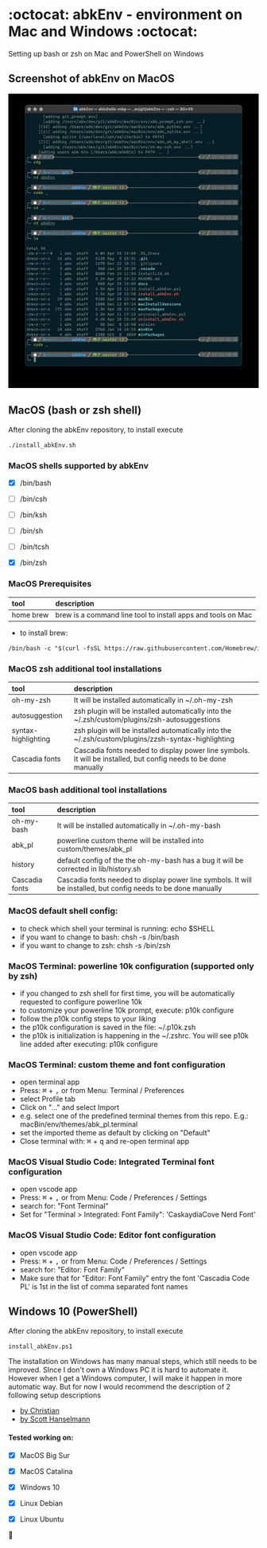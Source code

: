 # :octocat: abkEnv - environment on Mac and Windows :octocat:
Setting up bash or zsh on Mac and PowerShell on Windows


## Screenshot of abkEnv on MacOS
![abkEnv MacOS zsh](docs/abkEnv_MacOS_zsh.jpg?raw=true "abkEnv in terminal")


## MacOS (bash or zsh shell)
After cloning the abkEnv repository, to install execute
```html
./install_abkEnv.sh
```


### MacOS shells supported by abkEnv
- [x] /bin/bash
- [ ] /bin/csh
- [ ] /bin/ksh
- [ ] /bin/sh
- [ ] /bin/tcsh
- [x] /bin/zsh


### MacOS Prerequisites
| tool      | description                                                  |
| :-------- | :----------------------------------------------------------- |
| home brew | brew is a command line tool to install apps and tools on Mac |

- to install brew:
```html
/bin/bash -c "$(curl -fsSL https://raw.githubusercontent.com/Homebrew/install/HEAD/install.sh)"
```


### MacOS zsh additional tool installations
| tool                | description                                                                                                     |
| :------------------ | :-------------------------------------------------------------------------------------------------------------- |
| oh-my-zsh           | It will be installed automatically in ~/.oh-my-zsh                                                              |
| autosuggestion      | zsh plugin will be installed automatically into the ~/.zsh/custom/plugins/zsh-autosuggestions                   |
| syntax-highlighting | zsh plugin will be installed automatically into the ~/.zsh/custom/plugins/zzsh-syntax-highlighting              |
| Cascadia fonts      | Cascadia fonts needed to display power line symbols. It will be installed, but config needs to be done manually |


### MacOS bash additional tool installations
| tool           | description                                                                                                     |
| :------------- | :-------------------------------------------------------------------------------------------------------------- |
| oh-my-bash     | It will be installed automatically in ~/.oh-my-bash                                                             |
| abk_pl         | powerline custom theme will be installed into custom/themes/abk_pl                                              |
| history        | default config of the the oh-my-bash has a bug it will be corrected in lib/history.sh                           |
| Cascadia fonts | Cascadia fonts needed to display power line symbols. It will be installed, but config needs to be done manually |


### MacOS default shell config:
- to check which shell your terminal is running: echo $SHELL
- if you want to change to bash: chsh -s /bin/bash
- if you want to change to zsh: chsh -s /bin/zsh


### MacOS Terminal: powerline 10k configuration (supported only by zsh)
- if you changed to zsh shell for first time, you will be automatically requested to configure powerline 10k
- to customize your powerline 10k prompt, execute: p10k configure
- follow the p10k config steps to your liking
- the p10k configuration is saved in the file: ~/.p10k.zsh
- the p10k is initialization is happening in the ~/.zshrc. You will see p10k line added after executing: p10k configure


### MacOS Terminal: custom theme and font configuration
- open terminal app
- Press: <kbd>&#8984;</kbd> + <kbd>,</kbd> or from Menu: Terminal / Preferences
- select Profile tab
- Click on "..." and select Import
- e.g. select one of the predefined terminal themes from this repo. E.g.: macBin/env/themes/abk_pl.terminal
- set the imported theme as default by clicking on "Default"
- Close terminal with: <kbd>&#8984;</kbd> + <kbd>q</kbd> and re-open terminal app

### MacOS Visual Studio Code: Integrated Terminal font configuration
- open vscode app
- Press: <kbd>&#8984;</kbd> + <kbd>,</kbd> or from Menu: Code / Preferences / Settings
- search for: "Font Terminal"
- Set for "Terminal > Integrated: Font Family": 'CaskaydiaCove Nerd Font'

### MacOS Visual Studio Code: Editor font configuration
- open vscode app
- Press: <kbd>&#8984;</kbd> + <kbd>,</kbd> or from Menu: Code / Preferences / Settings
- search for: "Editor: Font Family"
- Make sure that for "Editor: Font Family" entry the font 'Cascadia Code PL' is 1st in the list of comma separated font names


## Windows 10 (PowerShell)
After cloning the abkEnv repository, to install execute
```html
install_abkEnv.ps1
```

The installation on Windows has many manual steps, which still needs to be improved. SInce I don't own  a Windows PC it is hard to automate it.
However when I get a Windows computer, I will make it happen in more automatic way. But for now I would recommend the description of 2 following setup descriptions
- [by Christian](https://www.the-digital-life.com/awesome-wsl-wsl2-terminal/)
- [by Scott Hanselmann](https://docs.microsoft.com/en-us/windows/terminal/tutorials/powerline-setup)


#### Tested working on:
- [x] MacOS Big Sur
- [x] MacOS Catalina
- [x] Windows 10
- [x] Linux Debian
- [x] Linux Ubuntu


:checkered_flag:
